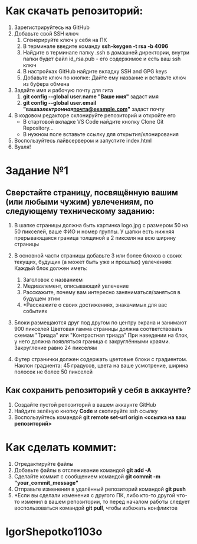 # Как скачать репозиторий:

1. Зарегистрируйтесь на GitHub
2. Добавьте свой SSH ключ
   1. Сгенерируйте ключ у себя на ПК
   2. В терминале введите команду **ssh-keygen -t rsa -b 4096**
   3. Найдите в терминале папку .ssh в домашней директории, внутри папки будет файл id_rsa.pub - его содержимое и есть ваш ssh ключ
   4. В настройках GitHub найдите вкладку SSH and GPG keys
   5. Добавьте ключ по кнопке: Дайте ему название и вставьте ключ из буфера обмена
3. Задайте имя и рабочую почту для гита
   1. **git config --global user.name "Ваше имя"** задаст имя
   2. **git config --global user.email "ваша*электронная*почта@example.com"** задаст почту
4. В кодовом редакторе склонируйте репозиторий и откройте его
   - В стартовой вкладке VS Code найдите кнопку Clone Git Repository...
   - В нужном поле вставьте ссылку для открытия/клонирования
5. Воспользуйтесь лайвсервером и запустите index.html
6. Вуаля!

# Задание №1

## Сверстайте страницу, посвящённую вашим (или любыми чужим) увлечениям, по следующему техническому заданию:

1. В шапке страницы должна быть картинка logo.jpg с размером 50 на 50 пикселей, ваше ФИО и номер группы. У шапки есть нижняя прерывающаяся граница толщиной в 2 пикселя на всю ширину страницы

2. В основной части страницы добавьте 3 или более блоков о своих текущих, будущих (а может быть уже и прошлых) увлечениях
      Каждый блок должен иметь: 
    1. Заголовок с названием 
    2. Медиаэлемент, описывающий увлечение 
    3. Расскажите, почему вам интересно заняниматься/заняться в будущем этим 
    4. \*Расскажите о своих достижениях, знакачимых для вас событиях
3. Блоки размещаются друг под другом по центру экрана и занимают 900 пикселей
      Цветовая гамма страницы должна соответствовать схемам "Триада" или "Контрастная триада"
      При наведении на блок, у него должна появляться граница с закруглёнными краями. Закругление равно 24 пикселям
      
4. Футер странички должен содержать цветовые блоки с градиентом. Наклон градиента: 45 градусов, цвета на ваше усмотрение, ширина полосок не более 50 пикселей

## Как сохранить репозиторий у себя в аккаунте?
1. Создайте пустой репозиторий в вашем аккаунте GitHub
2. Найдите зелёную кнопку __Code__ и скопируйте ssh ссылку
3. Воспользуйтесь командой __git remote set-url origin <ссылка на ваш репозиторий>__

# Как сделать коммит:

1. Отредактируйте файлы
2. Добавьте файлы в отслеживание командой **git add -A**
3. Сделайте коммит с сообщением командой **git commit -m "your_commit_message"**
4. Отправьте изменения в удалённый репозиторий командой **git push**
5. \*Если вы сделали изменения с другого ПК, либо кто-то другой что-то изменил в вашем репозитории, то перед началом работы следует воспользоваться командой **git pull**, чтобы избежать конфликтов
# IgorShepotko1103o
